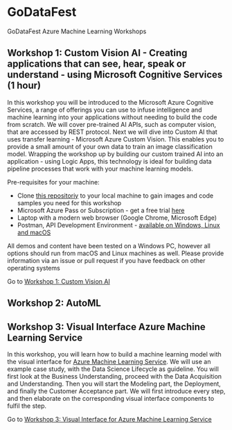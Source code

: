 # GoDataFest
GoDataFest Azure Machine Learning Workshops

## Workshop 1: Custom Vision AI - Creating applications that can see, hear, speak or understand - using Microsoft Cognitive Services (1 hour)

In this workshop you will be introduced to the Microsoft Azure Cognitive Services, a range of offerings you can use to infuse intelligence and machine learning into your applications without needing to build the code from scratch. We will cover pre-trained AI APIs, such as computer vision, that are accessed by REST protocol. Next we will dive into Custom AI that uses transfer learning - Microsoft Azure Custom Vision. This enables you to provide a small amount of your own data to train an image classification model. Wrapping the workshop up by building our custom trained AI into an application - using Logic Apps, this technology is ideal for building data pipeline processes that work with your machine learning models.

Pre-requisites for your machine:

* Clone [this repositoriy](https://github.com/mdragt/ignite-learning-paths) to your local machine to gain images and code samples you need for this workshop
* Microsoft Azure Pass or Subscription - get a free trial [here](https://azure.microsoft.com/en-gb/free/?WT.mc_id=globalainights-content-amynic)
* Laptop with a modern web browser (Google Chrome, Microsoft Edge)
* Postman, API Development Environment - [available on Windows, Linux and macOS](https://www.getpostman.com/)

All demos and content have been tested on a Windows PC, however all options should run from macOS and Linux machines as well. Please provide information via an issue or pull request if you have feedback on other operating systems

Go to [Workshop 1: Custom Vision AI](https://github.com/mdragt/GoDataFest/blob/master/Workshop%201%20Custom%20Vision%20AI/README.md)


## Workshop 2: AutoML

## Workshop 3: Visual Interface Azure Machine Learning Service

In this workshop, you will learn how to build a machine learning model with the visual interface for [Azure Machine Learning Service](https://studio.azureml.com/). We will use an example case study, with the Data Science Lifecycle as guideline. You will first look at the Business Understanding, proceed with the Data Acquisition and Understanding. Then you will start the Modeling part, the Deployment, and finally the Customer Acceptance part. We will first introduce every step, and then elaborate on the corresponding visual interface components to fulfil the step.

Go to [Workshop 3: Visual Interface for Azure Machine Learning Service](https://github.com/mdragt/GoDataFest/tree/master/Workshop%203%20Visual%20Interface)


